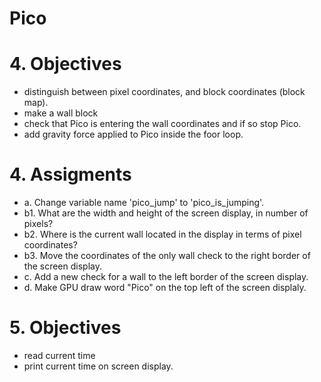 # Pico

# 4. Objectives
- distinguish between pixel coordinates, and block coordinates (block map).
- make a wall block
- check that Pico is entering the wall coordinates and if so stop Pico.
- add gravity force applied to Pico inside the foor loop.

# 4. Assigments
* a. Change variable name 'pico_jump' to 'pico_is_jumping'.
* b1. What are the width and height of the screen display, in number of pixels? 
* b2. Where is the current wall located in the display in terms of pixel coordinates? 
* b3. Move the coordinates of the only wall check to the right border of the screen display.
* c. Add a new check for a wall to the left border of the screen display.
* d. Make GPU draw word "Pico" on the top left of the screen displaly.

# 5. Objectives
-  read current time
- print current time on screen display. 
